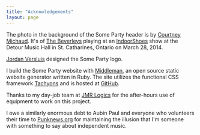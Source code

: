 ```yaml
---
title: "Acknowledgements"
layout: page
---
```


The photo in the background of the Some Party header is by [Courtney Michaud](http://www.courtneymichaudphotography.com). It's of [The Beverleys](https://thebeverleys.bandcamp.com/) playing at an [IndoorShoes](http://www.indoorshoesmusic.com) show at the Detour Music Hall in St. Catharines, Ontario on March 28, 2014.

[Jordan Versluis](http://www.jordanversluis.net/) designed the Some Party logo.

I build the Some Party website with [Middleman](https://middlemanapp.com/), an open source static website generator written in Ruby. The site utilizes the functional CSS framework [Tachyons](http://tachyons.io/) and is hosted at [GitHub](https://github.com/someparty/someparty).

Thanks to my day-job team at [JMR Logics](https://www.jmr.ca) for the after-hours use of equipment to work on this project.

I owe a similarly enormous debt to Aubin Paul and everyone who volunteers their time to [Punknews.org](https://www.punknews.org) for maintaining the illusion that I'm someone with something to say about independent music.
